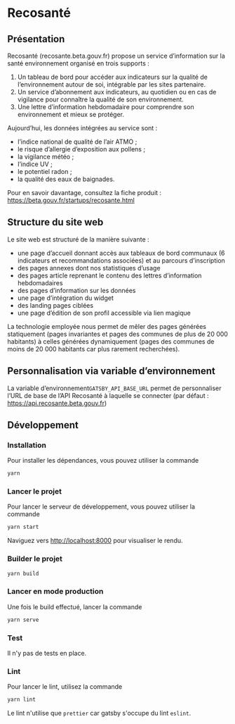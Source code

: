# Recosanté

## Présentation

Recosanté (recosante.beta.gouv.fr) propose un service d’information sur la santé environnement organisé en trois supports :

1. Un tableau de bord pour accéder aux indicateurs sur la qualité de l’environnement autour de soi, intégrable par les sites partenaire.
2. Un service d’abonnement aux indicateurs, au quotidien ou en cas de vigilance pour connaître la qualité de son environnement.
3. Une lettre d’information hebdomadaire pour comprendre son environnement et mieux se protéger.

Aujourd’hui, les données intégrées au service sont :

- l’indice national de qualité de l’air ATMO ;
- le risque d’allergie d’exposition aux pollens ;
- la vigilance météo ;
- l’indice UV ;
- le potentiel radon ;
- la qualité des eaux de baignades.

Pour en savoir davantage, consultez la fiche produit : https://beta.gouv.fr/startups/recosante.html

## Structure du site web

Le site web est structuré de la manière suivante :

- une page d’accueil donnant accès aux tableaux de bord communaux (6 indicateurs et recommandations associées) et au parcours d’inscription
- des pages annexes dont nos statistiques d’usage
- des pages article reprenant le contenu des lettres d’information hebdomadaires
- des pages d’information sur les données
- une page d’intégration du widget
- des landing pages ciblées
- une page d’édition de son profil accessible via lien magique

La technologie employée nous permet de mêler des pages générées statiquement (pages invariantes et pages des communes de plus de 20 000 habitants) à celles générées dynamiquement (pages des communes de moins de 20 000 habitants car plus rarement recherchées).

## Personnalisation via variable d’environnement

La variable d’environnement`GATSBY_API_BASE_URL` permet de personnaliser l’URL de base de l’API Recosanté à laquelle se connecter (par défaut : https://api.recosante.beta.gouv.fr)

## Développement

### Installation

Pour installer les dépendances, vous pouvez utiliser la commande

```bash
yarn
```

### Lancer le projet

Pour lancer le serveur de développement, vous pouvez utiliser la commande

```bash
yarn start
```

Naviguez vers [http://localhost:8000](http://localhost:8000) pour visualiser le rendu.

### Builder le projet

```bash
yarn build
```

### Lancer en mode production

Une fois le build effectué, lancer la commande

```bash
yarn serve
```

### Test

Il n'y pas de tests en place.

### Lint

Pour lancer le lint, utilisez la commande

```bash
yarn lint
```

Le lint n'utilise que `prettier` car gatsby s'occupe du lint `eslint`.
